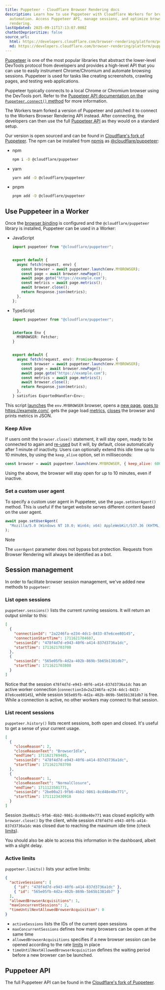 ```yaml
---
title: Puppeteer · Cloudflare Browser Rendering docs
description: Learn how to use Puppeteer with Cloudflare Workers for browser
  automation. Access Puppeteer API, manage sessions, and optimize browser
  rendering.
lastUpdated: 2025-09-11T17:13:07.000Z
chatbotDeprioritize: false
source_url:
  html: https://developers.cloudflare.com/browser-rendering/platform/puppeteer/
  md: https://developers.cloudflare.com/browser-rendering/platform/puppeteer/index.md
---
```


[Puppeteer](https://pptr.dev/) is one of the most popular libraries that abstract the lower-level DevTools protocol from developers and provides a high-level API that you can use to easily instrument Chrome/Chromium and automate browsing sessions. Puppeteer is used for tasks like creating screenshots, crawling pages, and testing web applications.

Puppeteer typically connects to a local Chrome or Chromium browser using the DevTools port. Refer to the [Puppeteer API documentation on the `Puppeteer.connect()` method](https://pptr.dev/api/puppeteer.puppeteer.connect) for more information.

The Workers team forked a version of Puppeteer and patched it to connect to the Workers Browser Rendering API instead. After connecting, the developers can then use the full [Puppeteer API](https://github.com/cloudflare/puppeteer/blob/main/docs/api/index.md) as they would on a standard setup.

Our version is open sourced and can be found in [Cloudflare's fork of Puppeteer](https://github.com/cloudflare/puppeteer). The npm can be installed from [npmjs](https://www.npmjs.com/) as [@cloudflare/puppeteer](https://www.npmjs.com/package/@cloudflare/puppeteer):

* npm

  ```sh
  npm i -D @cloudflare/puppeteer
  ```

* yarn

  ```sh
  yarn add -D @cloudflare/puppeteer
  ```

* pnpm

  ```sh
  pnpm add -D @cloudflare/puppeteer
  ```

## Use Puppeteer in a Worker

Once the [browser binding](https://developers.cloudflare.com/browser-rendering/platform/wrangler/#bindings) is configured and the `@cloudflare/puppeteer` library is installed, Puppeteer can be used in a Worker:

* JavaScript

  ```js
  import puppeteer from "@cloudflare/puppeteer";


  export default {
    async fetch(request, env) {
      const browser = await puppeteer.launch(env.MYBROWSER);
      const page = await browser.newPage();
      await page.goto("https://example.com");
      const metrics = await page.metrics();
      await browser.close();
      return Response.json(metrics);
    },
  };
  ```

* TypeScript

  ```ts
  import puppeteer from "@cloudflare/puppeteer";


  interface Env {
    MYBROWSER: Fetcher;
  }


  export default {
    async fetch(request, env): Promise<Response> {
      const browser = await puppeteer.launch(env.MYBROWSER);
      const page = await browser.newPage();
      await page.goto("https://example.com");
      const metrics = await page.metrics();
      await browser.close();
      return Response.json(metrics);
    },
  } satisfies ExportedHandler<Env>;
  ```

This script [launches](https://pptr.dev/api/puppeteer.puppeteernode.launch) the `env.MYBROWSER` browser, opens a [new page](https://pptr.dev/api/puppeteer.browser.newpage), [goes to](https://pptr.dev/api/puppeteer.page.goto) <https://example.com/>, gets the page load [metrics](https://pptr.dev/api/puppeteer.page.metrics), [closes](https://pptr.dev/api/puppeteer.browser.close) the browser and prints metrics in JSON.

### Keep Alive

If users omit the `browser.close()` statement, it will stay open, ready to be connected to again and [re-used](https://developers.cloudflare.com/browser-rendering/workers-bindings/reuse-sessions/) but it will, by default, close automatically after 1 minute of inactivity. Users can optionally extend this idle time up to 10 minutes, by using the `keep_alive` option, set in milliseconds:

```js
const browser = await puppeteer.launch(env.MYBROWSER, { keep_alive: 600000 });
```

Using the above, the browser will stay open for up to 10 minutes, even if inactive.

### Set a custom user agent

To specify a custom user agent in Puppeteer, use the `page.setUserAgent()` method. This is useful if the target website serves different content based on the user agent.

```js
await page.setUserAgent(
  "Mozilla/5.0 (Windows NT 10.0; Win64; x64) AppleWebKit/537.36 (KHTML, like Gecko) Chrome/119.0.0.0 Safari/537.36"
);
```

Note

The `userAgent` parameter does not bypass bot protection. Requests from Browser Rendering will always be identified as a bot.

## Session management

In order to facilitate browser session management, we've added new methods to `puppeteer`:

### List open sessions

`puppeteer.sessions()` lists the current running sessions. It will return an output similar to this:

```json
[
  {
    "connectionId": "2a2246fa-e234-4dc1-8433-87e6cee80145",
    "connectionStartTime": 1711621704607,
    "sessionId": "478f4d7d-e943-40f6-a414-837d3736a1dc",
    "startTime": 1711621703708
  },
  {
    "sessionId": "565e05fb-4d2a-402b-869b-5b65b1381db7",
    "startTime": 1711621703808
  }
]
```

Notice that the session `478f4d7d-e943-40f6-a414-837d3736a1dc` has an active worker connection (`connectionId=2a2246fa-e234-4dc1-8433-87e6cee80145`), while session `565e05fb-4d2a-402b-869b-5b65b1381db7` is free. While a connection is active, no other workers may connect to that session.

### List recent sessions

`puppeteer.history()` lists recent sessions, both open and closed. It's useful to get a sense of your current usage.

```json
[
  {
    "closeReason": 2,
    "closeReasonText": "BrowserIdle",
    "endTime": 1711621769485,
    "sessionId": "478f4d7d-e943-40f6-a414-837d3736a1dc",
    "startTime": 1711621703708
  },
  {
    "closeReason": 1,
    "closeReasonText": "NormalClosure",
    "endTime": 1711123501771,
    "sessionId": "2be00a21-9fb6-4bb2-9861-8cd48e40e771",
    "startTime": 1711123430918
  }
]
```

Session `2be00a21-9fb6-4bb2-9861-8cd48e40e771` was closed explicitly with `browser.close()` by the client, while session `478f4d7d-e943-40f6-a414-837d3736a1dc` was closed due to reaching the maximum idle time (check [limits](https://developers.cloudflare.com/browser-rendering/platform/limits/)).

You should also be able to access this information in the dashboard, albeit with a slight delay.

### Active limits

`puppeteer.limits()` lists your active limits:

```json
{
  "activeSessions": [
    { "id": "478f4d7d-e943-40f6-a414-837d3736a1dc" },
    { "id": "565e05fb-4d2a-402b-869b-5b65b1381db7" }
  ],
  "allowedBrowserAcquisitions": 1,
  "maxConcurrentSessions": 2,
  "timeUntilNextAllowedBrowserAcquisition": 0
}
```

* `activeSessions` lists the IDs of the current open sessions
* `maxConcurrentSessions` defines how many browsers can be open at the same time
* `allowedBrowserAcquisitions` specifies if a new browser session can be opened according to the rate [limits](https://developers.cloudflare.com/browser-rendering/platform/limits/) in place
* `timeUntilNextAllowedBrowserAcquisition` defines the waiting period before a new browser can be launched.

## Puppeteer API

The full Puppeteer API can be found in the [Cloudflare's fork of Puppeteer](https://github.com/cloudflare/puppeteer/blob/main/docs/api/index.md).
